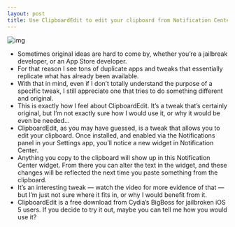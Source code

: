 ```yaml
---
layout: post
title: Use ClipboardEdit to edit your clipboard from Notification Center
---
```

![img](http://media.idownloadblog.com/wp-content/uploads/2012/03/ClipboardEdit-for-Notification-Center.jpeg)
* Sometimes original ideas are hard to come by, whether you’re a jailbreak developer, or an App Store developer.
* For that reason I see tons of duplicate apps and tweaks that essentially replicate what has already been available.
* With that in mind, even if I don’t totally understand the purpose of a specific tweak, I still appreciate one that tries to do something different and original.
* This is exactly how I feel about ClipboardEdit. It’s a tweak that’s certainly original, but I’m not exactly sure how I would use it, or why it would be even be needed…
* ClipboardEdit, as you may have guessed, is a tweak that allows you to edit your clipboard. Once installed, and enabled via the Notifications panel in your Settings app, you’ll notice a new widget in Notification Center.
* Anything you copy to the clipboard will show up in this Notification Center widget. From there you can alter the text in the widget, and these changes will be reflected the next time you paste something from the clipboard.
* It’s an interesting tweak — watch the video for more evidence of that — but I’m just not sure where it fits in, or why I would benefit from it.
* ClipboardEdit is a free download from Cydia’s BigBoss for jailbroken iOS 5 users. If you decide to try it out, maybe you can tell me how you would use it?

